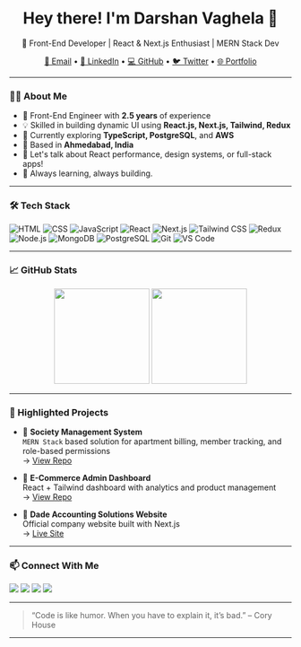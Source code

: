 <h1 align="center">Hey there! I'm Darshan Vaghela 👋</h1>
<p align="center">
  🚀 Front-End Developer | React & Next.js Enthusiast | MERN Stack Dev  
</p>

<p align="center">
  <a href="mailto:Vdarshan613@gmail.com">📧 Email</a> •
  <a href="https://www.linkedin.com/in/darshanvaghela" target="_blank">🔗 LinkedIn</a> •
  <a href="https://github.com/darshanvaghela" target="_blank">💻 GitHub</a> •
  <a href="https://twitter.com/_darshanvaghela" target="_blank">🐦 Twitter</a> •
  <a href="https://darshanvaghela.dev" target="_blank">🌐 Portfolio</a>
</p>

---

### 👨‍💻 About Me

- 💼 Front-End Engineer with **2.5 years** of experience
- 💡 Skilled in building dynamic UI using **React.js, Next.js, Tailwind, Redux**
- 🌱 Currently exploring **TypeScript, PostgreSQL**, and **AWS**
- 🏢 Based in **Ahmedabad, India**
- 💬 Let's talk about React performance, design systems, or full-stack apps!
- 🧠 Always learning, always building.

---

### 🛠️ Tech Stack

![HTML](https://img.shields.io/badge/-HTML5-E34F26?style=flat-square&logo=html5&logoColor=white)
![CSS](https://img.shields.io/badge/-CSS3-1572B6?style=flat-square&logo=css3&logoColor=white)
![JavaScript](https://img.shields.io/badge/-JavaScript-black?style=flat-square&logo=javascript)
![React](https://img.shields.io/badge/-React-61DAFB?style=flat-square&logo=react&logoColor=black)
![Next.js](https://img.shields.io/badge/-Next.js-black?style=flat-square&logo=next.js)
![Tailwind CSS](https://img.shields.io/badge/-Tailwind-06B6D4?style=flat-square&logo=tailwindcss&logoColor=white)
![Redux](https://img.shields.io/badge/-Redux-764ABC?style=flat-square&logo=redux&logoColor=white)
![Node.js](https://img.shields.io/badge/-Node.js-339933?style=flat-square&logo=node.js&logoColor=white)
![MongoDB](https://img.shields.io/badge/-MongoDB-47A248?style=flat-square&logo=mongodb&logoColor=white)
![PostgreSQL](https://img.shields.io/badge/-PostgreSQL-336791?style=flat-square&logo=postgresql&logoColor=white)
![Git](https://img.shields.io/badge/-Git-F05032?style=flat-square&logo=git&logoColor=white)
![VS Code](https://img.shields.io/badge/-VS%20Code-007ACC?style=flat-square&logo=visual-studio-code&logoColor=white)

---

### 📈 GitHub Stats

<p align="center">
  <img src="https://github-readme-stats.vercel.app/api?username=darshanvaghela&show_icons=true&theme=tokyonight" height="170">
  <img src="https://github-readme-stats.vercel.app/api/top-langs/?username=darshanvaghela&layout=compact&theme=tokyonight" height="170">
</p>

---

### 🚀 Highlighted Projects

- 🔗 **Society Management System**  
  `MERN Stack` based solution for apartment billing, member tracking, and role-based permissions  
  → [View Repo](https://github.com/darshanvaghela/society-management)

- 🛒 **E-Commerce Admin Dashboard**  
  React + Tailwind dashboard with analytics and product management  
  → [View Repo](https://github.com/darshanvaghela/admin-dashboard)

- 💼 **Dade Accounting Solutions Website**  
  Official company website built with Next.js  
  → [Live Site](https://dadeaccounting.com)

---

### 📫 Connect With Me

<a href="mailto:Vdarshan613@gmail.com"><img src="https://img.shields.io/badge/Gmail-D14836?style=for-the-badge&logo=gmail&logoColor=white"/></a>
<a href="https://www.linkedin.com/in/darshanvaghela"><img src="https://img.shields.io/badge/-LinkedIn-blue?style=for-the-badge&logo=linkedin&logoColor=white"/></a>
<a href="https://twitter.com/_darshanvaghela"><img src="https://img.shields.io/badge/Twitter-1DA1F2?style=for-the-badge&logo=twitter&logoColor=white"/></a>
<a href="https://darshanvaghela.dev"><img src="https://img.shields.io/badge/-Portfolio-000?style=for-the-badge&logo=firefox-browser&logoColor=white"/></a>

---

> “Code is like humor. When you have to explain it, it’s bad.” – Cory House

---
